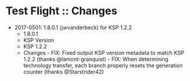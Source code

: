 # Test Flight :: Changes

* 2017-0501: 1.8.0.1 (jwvanderbeck) for KSP 1.2.2
	+ 1.8.0.1
	+ KSP Version
	+ KSP 1.2.2
	+ Changes
			- FIX: Fixed output KSP version metadata to match KSP 1.2.2 (thanks @lamont-granquist)
			- FIX: When determining technology transfer, each branch properly resets the generation counter (thanks @Starstrider42)
